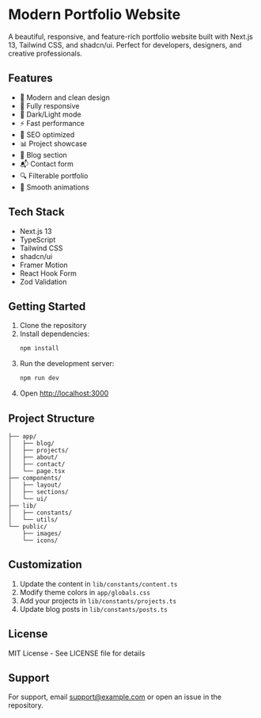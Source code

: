 # Modern Portfolio Website

A beautiful, responsive, and feature-rich portfolio website built with Next.js 13, Tailwind CSS, and shadcn/ui. Perfect for developers, designers, and creative professionals.

## Features

- 🎨 Modern and clean design
- 📱 Fully responsive
- 🌙 Dark/Light mode
- ⚡ Fast performance
- 🎯 SEO optimized
- 📊 Project showcase
- 📝 Blog section
- 📬 Contact form
- 🔍 Filterable portfolio
- 🎉 Smooth animations

## Tech Stack

- Next.js 13
- TypeScript
- Tailwind CSS
- shadcn/ui
- Framer Motion
- React Hook Form
- Zod Validation

## Getting Started

1. Clone the repository
2. Install dependencies:
   ```bash
   npm install
   ```
3. Run the development server:
   ```bash
   npm run dev
   ```
4. Open [http://localhost:3000](http://localhost:3000)

## Project Structure

```
├── app/
│   ├── blog/
│   ├── projects/
│   ├── about/
│   ├── contact/
│   └── page.tsx
├── components/
│   ├── layout/
│   ├── sections/
│   └── ui/
├── lib/
│   ├── constants/
│   └── utils/
└── public/
    ├── images/
    └── icons/
```

## Customization

1. Update the content in `lib/constants/content.ts`
2. Modify theme colors in `app/globals.css`
3. Add your projects in `lib/constants/projects.ts`
4. Update blog posts in `lib/constants/posts.ts`

## License

MIT License - See LICENSE file for details

## Support

For support, email support@example.com or open an issue in the repository.